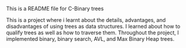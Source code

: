 This is a README file for C-Binary trees

This is a project where i learnt about the details, advantages,
and disadvantages of using trees as data structures.
I learned about how to qualify trees as well as how to traverse them. Throughout the project, I
implemented binary, binary search, AVL, and Max Binary Heap trees.

